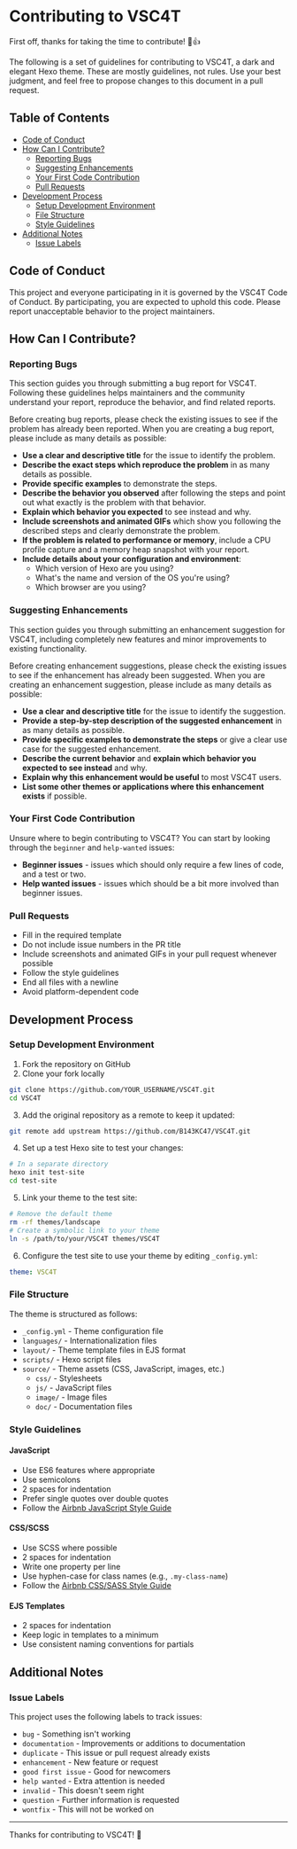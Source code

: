 # Contributing to VSC4T

First off, thanks for taking the time to contribute! 🎉👍

The following is a set of guidelines for contributing to VSC4T, a dark and elegant Hexo theme. These are mostly guidelines, not rules. Use your best judgment, and feel free to propose changes to this document in a pull request.

## Table of Contents

- [Code of Conduct](#code-of-conduct)
- [How Can I Contribute?](#how-can-i-contribute)
  - [Reporting Bugs](#reporting-bugs)
  - [Suggesting Enhancements](#suggesting-enhancements)
  - [Your First Code Contribution](#your-first-code-contribution)
  - [Pull Requests](#pull-requests)
- [Development Process](#development-process)
  - [Setup Development Environment](#setup-development-environment)
  - [File Structure](#file-structure)
  - [Style Guidelines](#style-guidelines)
- [Additional Notes](#additional-notes)
  - [Issue Labels](#issue-labels)

## Code of Conduct

This project and everyone participating in it is governed by the VSC4T Code of Conduct. By participating, you are expected to uphold this code. Please report unacceptable behavior to the project maintainers.

## How Can I Contribute?

### Reporting Bugs

This section guides you through submitting a bug report for VSC4T. Following these guidelines helps maintainers and the community understand your report, reproduce the behavior, and find related reports.

Before creating bug reports, please check the existing issues to see if the problem has already been reported. When you are creating a bug report, please include as many details as possible:

- **Use a clear and descriptive title** for the issue to identify the problem.
- **Describe the exact steps which reproduce the problem** in as many details as possible. 
- **Provide specific examples** to demonstrate the steps.
- **Describe the behavior you observed** after following the steps and point out what exactly is the problem with that behavior.
- **Explain which behavior you expected** to see instead and why.
- **Include screenshots and animated GIFs** which show you following the described steps and clearly demonstrate the problem.
- **If the problem is related to performance or memory**, include a CPU profile capture and a memory heap snapshot with your report.
- **Include details about your configuration and environment**:
  - Which version of Hexo are you using?
  - What's the name and version of the OS you're using?
  - Which browser are you using?

### Suggesting Enhancements

This section guides you through submitting an enhancement suggestion for VSC4T, including completely new features and minor improvements to existing functionality.

Before creating enhancement suggestions, please check the existing issues to see if the enhancement has already been suggested. When you are creating an enhancement suggestion, please include as many details as possible:

- **Use a clear and descriptive title** for the issue to identify the suggestion.
- **Provide a step-by-step description of the suggested enhancement** in as many details as possible.
- **Provide specific examples to demonstrate the steps** or give a clear use case for the suggested enhancement.
- **Describe the current behavior** and **explain which behavior you expected to see instead** and why.
- **Explain why this enhancement would be useful** to most VSC4T users.
- **List some other themes or applications where this enhancement exists** if possible.

### Your First Code Contribution

Unsure where to begin contributing to VSC4T? You can start by looking through the `beginner` and `help-wanted` issues:

- **Beginner issues** - issues which should only require a few lines of code, and a test or two.
- **Help wanted issues** - issues which should be a bit more involved than beginner issues.

### Pull Requests

- Fill in the required template
- Do not include issue numbers in the PR title
- Include screenshots and animated GIFs in your pull request whenever possible
- Follow the style guidelines
- End all files with a newline
- Avoid platform-dependent code

## Development Process

### Setup Development Environment

1. Fork the repository on GitHub
2. Clone your fork locally
```bash
git clone https://github.com/YOUR_USERNAME/VSC4T.git
cd VSC4T
```
3. Add the original repository as a remote to keep it updated:
```bash
git remote add upstream https://github.com/B143KC47/VSC4T.git
```

4. Set up a test Hexo site to test your changes:
```bash
# In a separate directory
hexo init test-site
cd test-site
```

5. Link your theme to the test site:
```bash
# Remove the default theme
rm -rf themes/landscape
# Create a symbolic link to your theme
ln -s /path/to/your/VSC4T themes/VSC4T
```

6. Configure the test site to use your theme by editing `_config.yml`:
```yaml
theme: VSC4T
```

### File Structure

The theme is structured as follows:

- `_config.yml` - Theme configuration file
- `languages/` - Internationalization files
- `layout/` - Theme template files in EJS format
- `scripts/` - Hexo script files
- `source/` - Theme assets (CSS, JavaScript, images, etc.)
  - `css/` - Stylesheets
  - `js/` - JavaScript files
  - `image/` - Image files
  - `doc/` - Documentation files

### Style Guidelines

#### JavaScript

- Use ES6 features where appropriate
- Use semicolons
- 2 spaces for indentation
- Prefer single quotes over double quotes
- Follow the [Airbnb JavaScript Style Guide](https://github.com/airbnb/javascript)

#### CSS/SCSS

- Use SCSS where possible
- 2 spaces for indentation
- Write one property per line
- Use hyphen-case for class names (e.g., `.my-class-name`)
- Follow the [Airbnb CSS/SASS Style Guide](https://github.com/airbnb/css)

#### EJS Templates

- 2 spaces for indentation
- Keep logic in templates to a minimum
- Use consistent naming conventions for partials

## Additional Notes

### Issue Labels

This project uses the following labels to track issues:

- `bug` - Something isn't working
- `documentation` - Improvements or additions to documentation
- `duplicate` - This issue or pull request already exists
- `enhancement` - New feature or request
- `good first issue` - Good for newcomers
- `help wanted` - Extra attention is needed
- `invalid` - This doesn't seem right
- `question` - Further information is requested
- `wontfix` - This will not be worked on

---

Thanks for contributing to VSC4T! 🎉